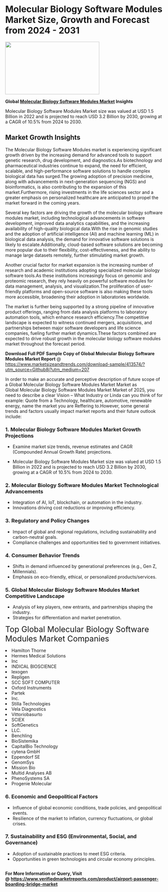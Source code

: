 <H1>Molecular Biology Software Modules Market Size, Growth and Forecast from 2024 - 2031</H1><img class="aligncenter size-medium wp-image-584254" src="https://thirdeyenews.in/wp-content/uploads/2024/09/Global-Market-Research-300x168.jpeg" alt="" width="300" height="168" /><p><strong>Global&nbsp;<a href="https://www.marketsizeandtrends.com/download-sample/413574/?utm_source=Github8j?utm_medium=207">Molecular Biology Software Modules Market</a> Insights</strong></p><p>Molecular Biology Software Modules Market size was valued at USD 1.5 Billion in 2022 and is projected to reach USD 3.2 Billion by 2030, growing at a CAGR of 10.5% from 2024 to 2030.</p><p><h2>Market Growth Insights</h2> <p>The Molecular Biology Software Modules market is experiencing significant growth driven by the increasing demand for advanced tools to support genetic research, drug development, and diagnostics.As biotechnology and pharmaceutical industries continue to expand, the need for efficient, scalable, and high-performance software solutions to handle complex biological data has surged.The growing adoption of precision medicine, along with advancements in next-generation sequencing (NGS) and bioinformatics, is also contributing to the expansion of this market.Furthermore, rising investments in the life sciences sector and a greater emphasis on personalized healthcare are anticipated to propel the market forward in the coming years.</p> <p>Several key factors are driving the growth of the molecular biology software modules market, including technological advancements in software development, improved data analytics capabilities, and the increasing availability of high-quality biological data.With the rise in genomic studies and the adoption of artificial intelligence (AI) and machine learning (ML) in biological data analysis, the demand for innovative software solutions is likely to escalate.Additionally, cloud-based software solutions are becoming more popular due to their flexibility, cost-effectiveness, and the ability to manage large datasets remotely, further stimulating market growth.</p> <p>Another crucial factor for market expansion is the increasing number of research and academic institutions adopting specialized molecular biology software tools.As these institutions increasingly focus on genomic and proteomic research, they rely heavily on powerful software modules for data management, analysis, and visualization.The proliferation of user-friendly platforms and open-source software is also making these tools more accessible, broadening their adoption in laboratories worldwide.</p> <p>The market is further being supported by a strong pipeline of innovative product offerings, ranging from data analysis platforms to laboratory automation tools, which enhance research efficiency.The competitive landscape is expected to witness continued mergers, acquisitions, and partnerships between major software developers and life science companies, fueling further market dynamics.These factors combined are expected to drive robust growth in the molecular biology software modules market throughout the forecast period.</p> <p><span class=""><strong>Download Full PDF Sample Copy of Global Molecular Biology Software Modules Market Report</strong> @ <a href="https://www.marketsizeandtrends.com/download-sample/413574/?utm_source=Github8j?utm_medium=207" target="_blank">https://www.marketsizeandtrends.com/download-sample/413574/?utm_source=Github8j?utm_medium=207</a></span></p><p>In order to make an accurate and perceptive description of future scope of a Global&nbsp;Molecular Biology Software Modules Market Market as Global&nbsp;Molecular Biology Software Modules Market Market of 2025, you need to describe a clear Vision &ndash; What Industry or Linda can you think of for example: Quote from a Technology, healthcare, automotive, renewable energy, name the market you are Reffering to.However, some general trends and factors usually impact market reports and their future outlook include:</p><h3>1.&nbsp;<strong>Molecular Biology Software Modules Market Growth Projections</strong></h3><ul><li>Examine market size trends, revenue estimates and CAGR (Compounded Annual Growth Rate) projections.</li><li><p>Molecular Biology Software Modules Market size was valued at USD 1.5 Billion in 2022 and is projected to reach USD 3.2 Billion by 2030, growing at a CAGR of 10.5% from 2024 to 2030.</p></li></ul><h3>2.&nbsp;<strong>Molecular Biology Software Modules Market Technological Advancements</strong></h3><ul><li>Integration of AI, IoT, blockchain, or automation in the industry.</li><li>Innovations driving cost reductions or improving efficiency.</li></ul><h3>3.&nbsp;<strong>Regulatory and Policy Changes</strong></h3><ul><li>Impact of global and regional regulations, including sustainability and carbon-neutral goals.</li><li>Compliance challenges and opportunities tied to government initiatives.</li></ul><h3>4.&nbsp;<strong>Consumer Behavior Trends</strong></h3><ul><li>Shifts in demand influenced by generational preferences (e.g., Gen Z, Millennials).</li><li>Emphasis on eco-friendly, ethical, or personalized products/services.</li></ul><h3>5.&nbsp;<strong>Global Molecular Biology Software Modules Market Competitive Landscape</strong></h3><ul><li>Analysis of key players, new entrants, and partnerships shaping the industry.</li><li>Strategies for differentiation and market penetration.</li></ul><p data-pm-slice="1 1 []"><span style="color: inherit; font-family: inherit; font-size: 25px;">Top Global Molecular Biology Software Modules Market Companies</span></p><div class="" data-test-id=""><p><li>Hamilton Thorne</li><li> Hermes Medical Solutions</li><li> Inc</li><li> INDICAL BIOSCIENCE</li><li> lexogen</li><li> Repligen</li><li> SCC SOFT COMPUTER</li><li> Oxford Instruments</li><li> Partek</li><li> Inc.</li><li> Stilla Technologies</li><li> Vela Diagnostics</li><li> Vittoriobasurto</li><li> SCIEX</li><li> SoftGenetics</li><li> LLC.</li><li> Benchling</li><li> BioSistemika</li><li> CapitalBio Technology</li><li> cytena GmbH</li><li> Eppendorf SE</li><li> GenomSys</li><li> Mission Bio</li><li> Multid Analyses AB</li><li> PhenoSystems SA</li><li> Progenie Molecular</li></p></div><h3>6.&nbsp;<strong>Economic and Geopolitical Factors</strong></h3><ul><li>Influence of global economic conditions, trade policies, and geopolitical events.</li><li>Resilience of the market to inflation, currency fluctuations, or global crises.</li></ul><h3>7.&nbsp;<strong>Sustainability and ESG (Environmental, Social, and Governance)</strong></h3><ul><li>Adoption of sustainable practices to meet ESG criteria.</li><li>Opportunities in green technologies and circular economy principles.</li></ul><h2><strong style="font-size: 14px;">For More Information or Query, Visit @&nbsp;</strong><a style="background-color: #ffffff; font-size: 14px;" href="https://www.marketsizeandtrends.com/report/molecular-biology-software-modules-market/" target="_blank">https://www.verifiedmarketreports.com/product/airport-passenger-boarding-bridge-market</a></h2>